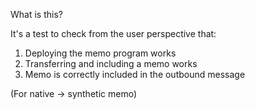 What is this?

It's a test to check from the user perspective that:

1. Deploying the memo program works
2. Transferring and including a memo works
3. Memo is correctly included in the outbound message

(For native -> synthetic memo)
